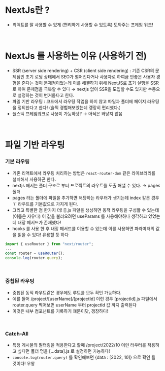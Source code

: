 # NextJs란 ?
* 리액트를 잘 사용할 수 있게 (편리하게 사용할 수 있도록) 도와주는 프레임 워크!

<br/>

# NextJs 를 사용하는 이유 (사용하기 전)
* SSR (server side rendering) + CSR (client side rendering) : 기존 CSR의 문제점인 초기 로딩 상태에서 SEO가 떨어진다거나  사용자로 하여금 안좋은 사용자 경험을 준다는 것이 문제점이었는데 이를 해결하기 위해 NextJS로 초기 실행을 SSR로 하여 문제점을 극복할 수 있다 → nextjs 없이 SSR을 도입할 수도 있지만 수동으로 설정하는 것이 번거롭다고 한다.
* 파일 기반 라우팅 : 코드에서 라우팅 작업을 하지 않고 파일과 폴더에 페이지 라우팅을 정의한다고 한다! (슬쩍 경험해보았는데 갱장히 편리했다.)
* 풀스택 프레임워크로 사용이 가능하닷? → 아직은 와닿지 않음

<br/>

# 파일 기반 라우팅
### 기본 라우팅
* 기존 리액트에서 라우팅 처리하는 방법은 `react-router-dom` 같은 라이브러리를 설치해서 사용하곤 한다.
* nextjs 에서는 폴더 구조로 부터 프로젝트의 라우트를 도출 해낼 수 있다. → pages 폴더
* pages 라는 폴더에 파일을 추가하면 해당하는 라우터가 생기는데 index 같은 경우 '/' 라우트를 기본값으로 가지게 된다.
* 그리고 특별한 점 한가지 더! [].js 파일을 생성하면 동적 라우팅을 구성할 수 있는데 (이름은 자유다) 이 값을 불러오려면 useParams 를 사용해야하나 생각하고 있었는데 내장 메서드가 존재했다!
* hooks 를 사용 한 후 내장 메서드를 이용할 수 있는데 이를 사용하면 파라미터의 값을 읽을 수 있다! 유용할 듯 하다 
```js
import { useRouter } from "next/router";
...
const router = useRouter();
console.log(router.query);
```

<br/>

### 중첩된 라우팅
* 중첩된 동적 라우트같은 경우에도 루트를 모두 확인 가능하다.
* 예를 들어 /project/[userName]/[projectId] 이런 경우 [projectId].js 파일에서 router.query 찍어보면 userName 부터 projectId 값 까지 출력된다
* 이것은 내부 컴포넌트를 기록하기 떄문이닷, 갱장하다!

<br/>
 
 ### Catch-All
 * 특정 게시물의 필터링을 적용한다고 할때 /project/2022/10 이런 라우터를 적용하고 싶다면 폴더 명을 [...data].js 로 설정하면 가능하다!
 * `console.log(router.query)` 를 확인해보면 {data : [2022, 10]} 으로 확인 될 것이다! 우왕

 <br/>









